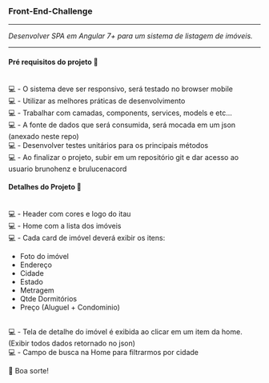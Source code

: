### Front-End-Challenge

***********************************************************************
*Desenvolver SPA em Angular 7+ para um sistema de listagem de imóveis.*
***********************************************************************

#### Pré requisitos do projeto :rocket:

<br/>:computer: - O sistema deve ser responsivo, será testado no browser mobile
<br/>:computer: - Utilizar as melhores práticas de desenvolvimento
<br/>:computer: - Trabalhar com camadas, components, services, models e etc...
<br/>:computer: - A fonte de dados que será consumida, será mocada em um json (anexado neste repo)
<br/>:computer: - Desenvolver testes unitários para os principais métodos
<br/>:computer: - Ao finalizar o projeto, subir em um repositório git e dar acesso ao usuario brunohenz e brulucenacord


#### Detalhes do Projeto :rocket:

<br/>:computer: - Header com cores e logo do itau
<br/>:computer: - Home com a lista dos imóveis
<br/>:computer: - Cada card de imóvel deverá exibir os itens: 

  - Foto do imóvel
  - Endereço
  - Cidade 
  - Estado
  - Metragem
  - Qtde Dormitórios
  - Preço (Aluguel + Condominio)

<br/>:computer: - Tela de detalhe do imóvel é exibida ao clicar em um item da home. (Exibir todos dados retornado no json)
<br/>:computer: - Campo de busca na Home para filtrarmos por cidade

👋 Boa sorte!

